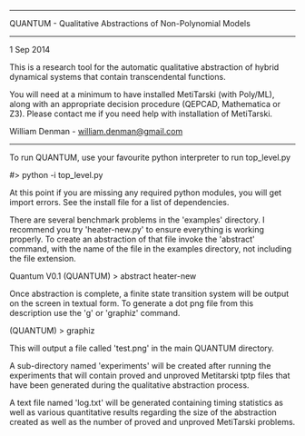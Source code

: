 ***********************************************************
QUANTUM - Qualitative Abstractions of Non-Polynomial Models
***********************************************************

1 Sep 2014

This is a research tool for the automatic qualitative abstraction of hybrid
dynamical systems that contain transcendental functions.

You will need at a minimum to have installed MetiTarski (with
Poly/ML), along with an appropriate decision procedure (QEPCAD,
Mathematica or Z3). Please contact me if you need help with
installation of MetiTarski.

William Denman - william.denman@gmail.com

***

To run QUANTUM, use your favourite python interpreter to run top_level.py

#> python -i top_level.py

At this point if you are missing any required python modules, you will get import errors. See the install file for a list of dependencies.

There are several benchmark problems in the 'examples' directory. I recommend you try 'heater-new.py' to ensure everything is working properly. To create an abstraction of that file invoke the 'abstract' command, with the name of the file in the examples directory, not including the file extension.

Quantum V0.1
(QUANTUM) > abstract heater-new

Once abstraction is complete, a finite state transition system will be output on
the screen in textual form. To generate a dot png file from this description use
the 'g' or 'graphiz' command.

(QUANTUM) > graphiz

This will output a file called 'test.png' in the main QUANTUM directory.

A sub-directory named 'experiments' will be created after running the
experiments that will contain proved and unproved Metitarski tptp files that
have been generated during the qualitative abstraction process.

A text file named 'log.txt' will be generated containing timing statistics as
well as various quantitative results regarding the size of the abstraction
created as well as the number of proved and unproved MetiTarski problems.